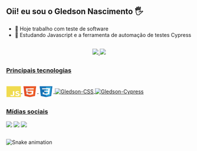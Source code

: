 ## Oii! eu sou o Gledson Nascimento 🖐️

- 🔭 Hoje trabalho com teste de software
- 🌱 Estudando Javascript e a ferramenta de automação de testes Cypress
##

<div align="center">
  <a href="https://github.com/qagledson">
  <img height="160em" src="https://github-readme-stats.vercel.app/api?username=qagledson&show_icons=true&theme=dracula&include_all_commits=true&count_private=true"/>
  <img height="160em" src="https://github-readme-stats.vercel.app/api/top-langs/?username=qagledson&layout=compact&langs_count=7&theme=dracula"/>
    
</div>
  
##
  
 ### Principais tecnologias
<div style="display: inline_block"><br>
  <img align="center" alt="Gledson-Js" height="30" width="40" src="https://raw.githubusercontent.com/devicons/devicon/master/icons/javascript/javascript-plain.svg">
  <img align="center" alt="Gledson-HTML" height="30" width="40" src="https://raw.githubusercontent.com/devicons/devicon/master/icons/html5/html5-original.svg">
  <img align="center" alt="Gledson-CSS" height="30" width="40" src="https://raw.githubusercontent.com/devicons/devicon/master/icons/css3/css3-original.svg">
  <img align="center" alt="Gledson-CSS" height="30" width="40" src="https://cdn.jsdelivr.net/gh/devicons/devicon/icons/java/java-original.svg">
  <img align="center" alt="Gledson-Cypress" src="https://img.shields.io/badge/cypress-dashboard-brightgreen.svg">
  
</div>
  
##
   ### Mídias sociais
<div> 
  <a href="https://instagram.com/qagledson" target="_blank"><img src="https://img.shields.io/badge/-Instagram-%23E4405F?style=for-the-badge&logo=instagram&logoColor=white" target="_blank"></a>
  <a href = "mailto:gledsonnascimento17@gmail.com"><img src="https://img.shields.io/badge/-Gmail-%23333?style=for-the-badge&logo=gmail&logoColor=white" target="_blank"></a>
  <a href="https://www.linkedin.com/in/gledson-nascimento-b68199125/" target="_blank"><img src="https://img.shields.io/badge/-LinkedIn-%230077B5?style=for-the-badge&logo=linkedin&logoColor=white" target="_blank"></a> 
 
##
  ![Snake animation](https://github.com/qagledson/qagledson/blob/output/github-contribution-grid-snake.svg)
##
</div>

